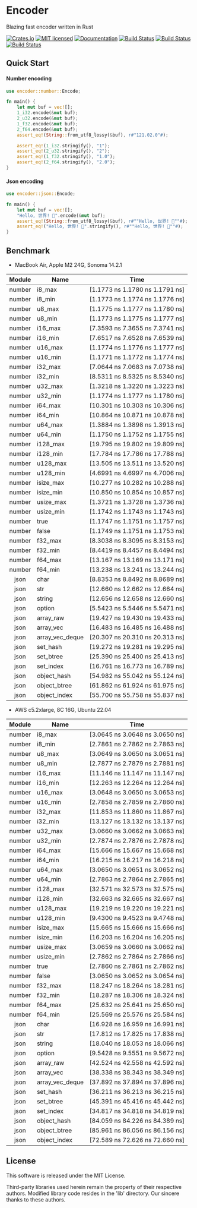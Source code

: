 Encoder
==========================

Blazing fast encoder written in Rust

[![Crates.io][crates-badge]][crates-url]
[![MIT licensed][license-badge]][license-url]
[![Documentation][document-badge]][document-url]
[![Build Status][linux-badge]][linux-url]
[![Build Status][macos-badge]][macos-url]
[![Build Status][windows-badge]][windows-url]

[crates-badge]: https://img.shields.io/crates/v/encoder.svg
[crates-url]: https://crates.io/crates/encoder
[license-badge]: https://img.shields.io/badge/license-MIT-blue.svg
[license-url]: https://github.com/chensoft/encoder/blob/master/LICENSE
[document-badge]: https://docs.rs/encoder/badge.svg
[document-url]: https://docs.rs/encoder
[linux-badge]: https://github.com/chensoft/encoder/actions/workflows/linux.yml/badge.svg
[linux-url]: https://github.com/chensoft/encoder/actions/workflows/linux.yml
[macos-badge]: https://github.com/chensoft/encoder/actions/workflows/macos.yml/badge.svg
[macos-url]: https://github.com/chensoft/encoder/actions/workflows/macos.yml
[windows-badge]: https://github.com/chensoft/encoder/actions/workflows/windows.yml/badge.svg
[windows-url]: https://github.com/chensoft/encoder/actions/workflows/windows.yml

## Quick Start

#### Number encoding

```rust
use encoder::number::Encode;

fn main() {
    let mut buf = vec![];
    1_i32.encode(&mut buf);
    2_u32.encode(&mut buf);
    1_f32.encode(&mut buf);
    2_f64.encode(&mut buf);
    assert_eq!(String::from_utf8_lossy(&buf), r#"121.02.0"#);

    assert_eq!(1_i32.stringify(), "1");
    assert_eq!(2_u32.stringify(), "2");
    assert_eq!(1_f32.stringify(), "1.0");
    assert_eq!(2_f64.stringify(), "2.0");
}
```

#### Json encoding

```rust
use encoder::json::Encode;

fn main() {
    let mut buf = vec![];
    "Hello, 世界! 👋".encode(&mut buf);
    assert_eq!(String::from_utf8_lossy(&buf), r#""Hello, 世界! 👋""#);
    assert_eq!("Hello, 世界! 👋".stringify(), r#""Hello, 世界! 👋""#);
}
```

## Benchmark

- MacBook Air, Apple M2 24G, Sonoma 14.2.1

| Module | Name            |              Time               |
|:------:|-----------------|:-------------------------------:|
| number | i8_max          | [1.1773 ns 1.1780 ns 1.1791 ns] |
| number | i8_min          | [1.1773 ns 1.1774 ns 1.1776 ns] |
| number | u8_max          | [1.1775 ns 1.1777 ns 1.1780 ns] |
| number | u8_min          | [1.1773 ns 1.1775 ns 1.1777 ns] |
| number | i16_max         | [7.3593 ns 7.3655 ns 7.3741 ns] |
| number | i16_min         | [7.6517 ns 7.6528 ns 7.6539 ns] |
| number | u16_max         | [1.1774 ns 1.1776 ns 1.1777 ns] |
| number | u16_min         | [1.1771 ns 1.1772 ns 1.1774 ns] |
| number | i32_max         | [7.0644 ns 7.0683 ns 7.0738 ns] |
| number | i32_min         | [8.5311 ns 8.5325 ns 8.5340 ns] |
| number | u32_max         | [1.3218 ns 1.3220 ns 1.3223 ns] |
| number | u32_min         | [1.1774 ns 1.1777 ns 1.1780 ns] |
| number | i64_max         | [10.301 ns 10.303 ns 10.306 ns] |
| number | i64_min         | [10.864 ns 10.871 ns 10.878 ns] |
| number | u64_max         | [1.3884 ns 1.3898 ns 1.3913 ns] |
| number | u64_min         | [1.1750 ns 1.1752 ns 1.1755 ns] |
| number | i128_max        | [19.795 ns 19.802 ns 19.809 ns] |
| number | i128_min        | [17.784 ns 17.786 ns 17.788 ns] |
| number | u128_max        | [13.505 ns 13.511 ns 13.520 ns] |
| number | u128_min        | [4.6991 ns 4.6997 ns 4.7006 ns] |
| number | isize_max       | [10.277 ns 10.282 ns 10.288 ns] |
| number | isize_min       | [10.850 ns 10.854 ns 10.857 ns] |
| number | usize_max       | [1.3721 ns 1.3728 ns 1.3736 ns] |
| number | usize_min       | [1.1742 ns 1.1743 ns 1.1743 ns] |
| number | true            | [1.1747 ns 1.1751 ns 1.1757 ns] |
| number | false           | [1.1749 ns 1.1751 ns 1.1753 ns] |
| number | f32_max         | [8.3038 ns 8.3095 ns 8.3153 ns] |
| number | f32_min         | [8.4419 ns 8.4457 ns 8.4494 ns] |
| number | f64_max         | [13.167 ns 13.169 ns 13.171 ns] |
| number | f64_min         | [13.238 ns 13.241 ns 13.244 ns] |
|  json  | char            | [8.8353 ns 8.8492 ns 8.8689 ns] |
|  json  | str             | [12.660 ns 12.662 ns 12.664 ns] |
|  json  | string          | [12.656 ns 12.658 ns 12.660 ns] |
|  json  | option          | [5.5423 ns 5.5446 ns 5.5471 ns] |
|  json  | array_raw       | [19.427 ns 19.430 ns 19.433 ns] |
|  json  | array_vec       | [16.483 ns 16.485 ns 16.488 ns] |
|  json  | array_vec_deque | [20.307 ns 20.310 ns 20.313 ns] |
|  json  | set_hash        | [19.272 ns 19.281 ns 19.295 ns] |
|  json  | set_btree       | [25.390 ns 25.400 ns 25.413 ns] |
|  json  | set_index       | [16.761 ns 16.773 ns 16.789 ns] |
|  json  | object_hash     | [54.982 ns 55.042 ns 55.124 ns] |
|  json  | object_btree    | [61.862 ns 61.924 ns 61.975 ns] |
|  json  | object_index    | [55.700 ns 55.758 ns 55.837 ns] |

- AWS c5.2xlarge, 8C 16G, Ubuntu 22.04

| Module | Name            |              Time               |
|:------:|-----------------|:-------------------------------:|
| number | i8_max          | [3.0645 ns 3.0648 ns 3.0650 ns] |
| number | i8_min          | [2.7861 ns 2.7862 ns 2.7863 ns] |
| number | u8_max          | [3.0649 ns 3.0650 ns 3.0651 ns] |
| number | u8_min          | [2.7877 ns 2.7879 ns 2.7881 ns] |
| number | i16_max         | [11.146 ns 11.147 ns 11.147 ns] |
| number | i16_min         | [12.263 ns 12.264 ns 12.264 ns] |
| number | u16_max         | [3.0648 ns 3.0650 ns 3.0653 ns] |
| number | u16_min         | [2.7858 ns 2.7859 ns 2.7860 ns] |
| number | i32_max         | [11.853 ns 11.860 ns 11.867 ns] |
| number | i32_min         | [13.127 ns 13.132 ns 13.137 ns] |
| number | u32_max         | [3.0660 ns 3.0662 ns 3.0663 ns] |
| number | u32_min         | [2.7874 ns 2.7876 ns 2.7878 ns] |
| number | i64_max         | [15.666 ns 15.667 ns 15.668 ns] |
| number | i64_min         | [16.215 ns 16.217 ns 16.218 ns] |
| number | u64_max         | [3.0650 ns 3.0651 ns 3.0652 ns] |
| number | u64_min         | [2.7863 ns 2.7864 ns 2.7865 ns] |
| number | i128_max        | [32.571 ns 32.573 ns 32.575 ns] |
| number | i128_min        | [32.663 ns 32.665 ns 32.667 ns] |
| number | u128_max        | [19.219 ns 19.220 ns 19.221 ns] |
| number | u128_min        | [9.4300 ns 9.4523 ns 9.4748 ns] |
| number | isize_max       | [15.665 ns 15.666 ns 15.666 ns] |
| number | isize_min       | [16.203 ns 16.204 ns 16.205 ns] |
| number | usize_max       | [3.0659 ns 3.0660 ns 3.0662 ns] |
| number | usize_min       | [2.7862 ns 2.7864 ns 2.7866 ns] |
| number | true            | [2.7860 ns 2.7861 ns 2.7862 ns] |
| number | false           | [3.0650 ns 3.0652 ns 3.0654 ns] |
| number | f32_max         | [18.247 ns 18.264 ns 18.281 ns] |
| number | f32_min         | [18.287 ns 18.306 ns 18.324 ns] |
| number | f64_max         | [25.632 ns 25.641 ns 25.650 ns] |
| number | f64_min         | [25.569 ns 25.576 ns 25.584 ns] |
|  json  | char            | [16.928 ns 16.959 ns 16.991 ns] |
|  json  | str             | [17.812 ns 17.825 ns 17.838 ns] |
|  json  | string          | [18.040 ns 18.053 ns 18.066 ns] |
|  json  | option          | [9.5428 ns 9.5551 ns 9.5672 ns] |
|  json  | array_raw       | [42.524 ns 42.558 ns 42.592 ns] |
|  json  | array_vec       | [38.338 ns 38.343 ns 38.349 ns] |
|  json  | array_vec_deque | [37.892 ns 37.894 ns 37.896 ns] |
|  json  | set_hash        | [36.211 ns 36.213 ns 36.215 ns] |
|  json  | set_btree       | [45.391 ns 45.416 ns 45.442 ns] |
|  json  | set_index       | [34.817 ns 34.818 ns 34.819 ns] |
|  json  | object_hash     | [84.059 ns 84.226 ns 84.389 ns] |
|  json  | object_btree    | [85.961 ns 86.056 ns 86.156 ns] |
|  json  | object_index    | [72.589 ns 72.626 ns 72.660 ns] |

## License

This software is released under the MIT License.

Third-party libraries used herein remain the property of their respective authors. Modified library code resides in the 'lib' directory. Our sincere thanks to these authors.